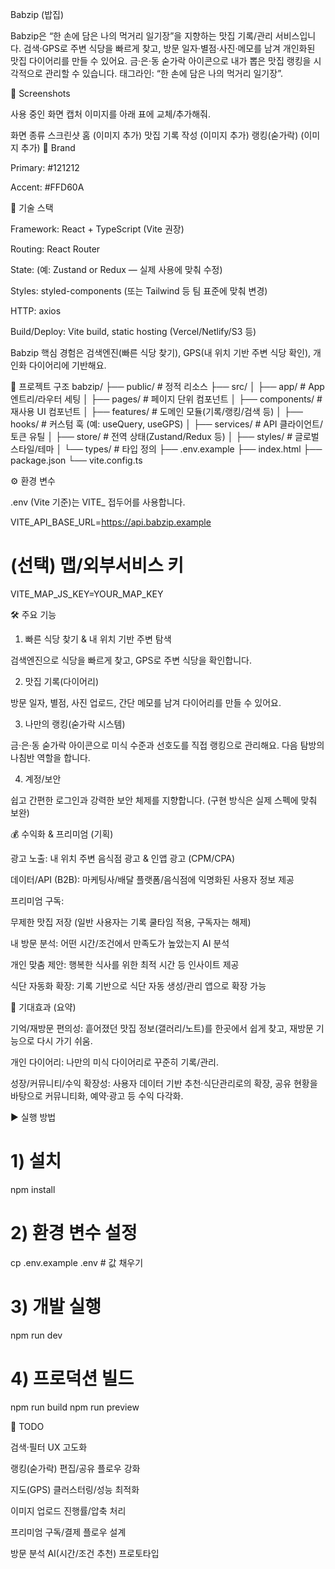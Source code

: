 Babzip (밥집)

Babzip은 “한 손에 담은 나의 먹거리 일기장”을 지향하는 맛집 기록/관리 서비스입니다.
검색·GPS로 주변 식당을 빠르게 찾고, 방문 일자·별점·사진·메모를 남겨 개인화된 맛집 다이어리를 만들 수 있어요. 금·은·동 숟가락 아이콘으로 내가 뽑은 맛집 랭킹을 시각적으로 관리할 수 있습니다.
태그라인: “한 손에 담은 나의 먹거리 일기장”.

📸 Screenshots

사용 중인 화면 캡처 이미지를 아래 표에 교체/추가해줘.

화면 종류	스크린샷
홈	(이미지 추가)
맛집 기록 작성	(이미지 추가)
랭킹(숟가락)	(이미지 추가)
🎨 Brand

Primary: #121212

Accent: #FFD60A

🚀 기술 스택

Framework: React + TypeScript (Vite 권장)

Routing: React Router

State: (예: Zustand or Redux — 실제 사용에 맞춰 수정)

Styles: styled-components (또는 Tailwind 등 팀 표준에 맞춰 변경)

HTTP: axios

Build/Deploy: Vite build, static hosting (Vercel/Netlify/S3 등)

Babzip 핵심 경험은 검색엔진(빠른 식당 찾기), GPS(내 위치 기반 주변 식당 확인), 개인화 다이어리에 기반해요.

📂 프로젝트 구조
babzip/
├── public/                 # 정적 리소스
├── src/
│   ├── app/                # App 엔트리/라우터 세팅
│   ├── pages/              # 페이지 단위 컴포넌트
│   ├── components/         # 재사용 UI 컴포넌트
│   ├── features/           # 도메인 모듈(기록/랭킹/검색 등)
│   ├── hooks/              # 커스텀 훅 (예: useQuery, useGPS)
│   ├── services/           # API 클라이언트/토큰 유틸
│   ├── store/              # 전역 상태(Zustand/Redux 등)
│   ├── styles/             # 글로벌 스타일/테마
│   └── types/              # 타입 정의
├── .env.example
├── index.html
├── package.json
└── vite.config.ts

⚙️ 환경 변수

.env (Vite 기준)는 VITE_ 접두어를 사용합니다.

VITE_API_BASE_URL=https://api.babzip.example
# (선택) 맵/외부서비스 키
VITE_MAP_JS_KEY=YOUR_MAP_KEY

🛠️ 주요 기능
1) 빠른 식당 찾기 & 내 위치 기반 주변 탐색

검색엔진으로 식당을 빠르게 찾고, GPS로 주변 식당을 확인합니다.

2) 맛집 기록(다이어리)

방문 일자, 별점, 사진 업로드, 간단 메모를 남겨 다이어리를 만들 수 있어요.

3) 나만의 랭킹(숟가락 시스템)

금·은·동 숟가락 아이콘으로 미식 수준과 선호도를 직접 랭킹으로 관리해요. 다음 탐방의 나침반 역할을 합니다.

4) 계정/보안

쉽고 간편한 로그인과 강력한 보안 체제를 지향합니다. (구현 방식은 실제 스펙에 맞춰 보완)

💰 수익화 & 프리미엄 (기획)

광고 노출: 내 위치 주변 음식점 광고 & 인앱 광고 (CPM/CPA)

데이터/API (B2B): 마케팅사/배달 플랫폼/음식점에 익명화된 사용자 정보 제공

프리미엄 구독:

무제한 맛집 저장 (일반 사용자는 기록 쿨타임 적용, 구독자는 해제)

내 방문 분석: 어떤 시간/조건에서 만족도가 높았는지 AI 분석

개인 맞춤 제안: 행복한 식사를 위한 최적 시간 등 인사이트 제공

식단 자동화 확장: 기록 기반으로 식단 자동 생성/관리 앱으로 확장 가능

🎯 기대효과 (요약)

기억/재방문 편의성: 흩어졌던 맛집 정보(갤러리/노트)를 한곳에서 쉽게 찾고, 재방문 기능으로 다시 가기 쉬움.

개인 다이어리: 나만의 미식 다이어리로 꾸준히 기록/관리.

성장/커뮤니티/수익 확장성: 사용자 데이터 기반 추천·식단관리로의 확장, 공유 현황을 바탕으로 커뮤니티화, 예약·광고 등 수익 다각화.

▶️ 실행 방법
# 1) 설치
npm install

# 2) 환경 변수 설정
cp .env.example .env  # 값 채우기

# 3) 개발 실행
npm run dev

# 4) 프로덕션 빌드
npm run build
npm run preview

📌 TODO

 검색·필터 UX 고도화

 랭킹(숟가락) 편집/공유 플로우 강화

 지도(GPS) 클러스터링/성능 최적화

 이미지 업로드 진행률/압축 처리

 프리미엄 구독/결제 플로우 설계

 방문 분석 AI(시간/조건 추천) 프로토타입
